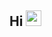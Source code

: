 ## Hi  <img src="https://raw.githubusercontent.com/Hilly-Yee/Hilly-Yee/master/img/Shake-Hands-Facebook.png" width="25" height="25">

